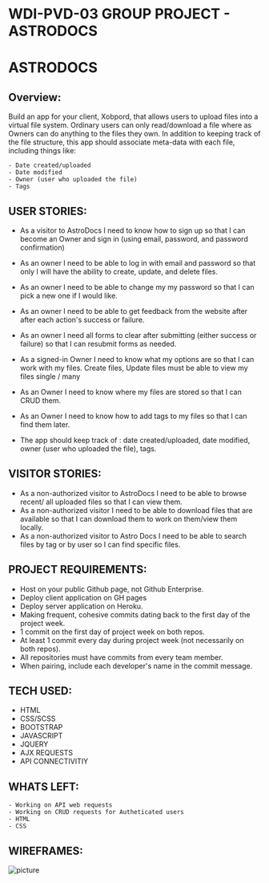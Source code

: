 WDI-PVD-03 GROUP PROJECT - ASTRODOCS
=====================================

ASTRODOCS
==========

Overview:
----------
Build an app for your client, Xobpord, that allows users to upload files into a virtual file system. Ordinary users can only read/download a file where as Owners can do anything to the files they own. In addition to keeping track of the file structure, this app should associate meta-data with each file, including things like:

    - Date created/uploaded
    - Date modified
    - Owner (user who uploaded the file)
    - Tags

USER STORIES:
--------------
- As a visitor to AstroDocs I need to know how to sign up so that I can become an Owner and sign in (using email, password, and password confirmation)

- As an owner I need to be able to log in with email and password so that only I will have the ability to create, update, and delete files.  

- As an owner I need to be able to change my my password so that I can pick a new one if I would like.  

- As an owner I need to be able to get feedback from the website after after each action's success or failure.

- As an owner I need all forms to clear after submitting (either success or failure) so that I can resubmit forms as needed.  

- As a signed-in Owner I need to know what my options are so that I can work with my files.  Create files, Update files must be able to view my files single / many

- As an Owner I need to know where my files are stored so that I can CRUD them.

- As an Owner I need to know how to add tags to my files so that I can find them later.

- The app should keep track of :
date created/uploaded,
date modified,
owner (user who uploaded the file),
tags.

VISITOR STORIES:
----------------
- As a non-authorized visitor to AstroDocs I need to be able to browse recent/ all uploaded files so that I can view them.
- As a non-authorized visitor I need to be able to download files that are available so that I can download them to work on them/view them locally. 
- As a non-authorized visitor to Astro Docs I need to be able to search files by tag or by user so I can find specific files. 

PROJECT REQUIREMENTS:
---------------------
- Host on your public Github page, not Github  Enterprise.
- Deploy client application on GH pages
- Deploy server application on Heroku.
- Making frequent, cohesive commits dating  back to the first day of the project week.
- 1 commit on the first day of project week on both repos.
- At least 1 commit every day during project week (not necessarily on both repos).
- All repositories must have commits from every team member.
- When pairing, include each developer's name in the commit message.

TECH USED:
----------
- HTML
- CSS/SCSS
- BOOTSTRAP
- JAVASCRIPT 
- JQUERY
- AJX REQUESTS
- API CONNECTIVITIY

WHATS LEFT:
-----------
    - Working on API web requests
    - Working on CRUD requests for Autheticated users
    - HTML 
    - CSS

WIREFRAMES:
-----------
[wireframe]:https://i.imgur.com/TrMXlNY.jpg

![picture][wireframe]